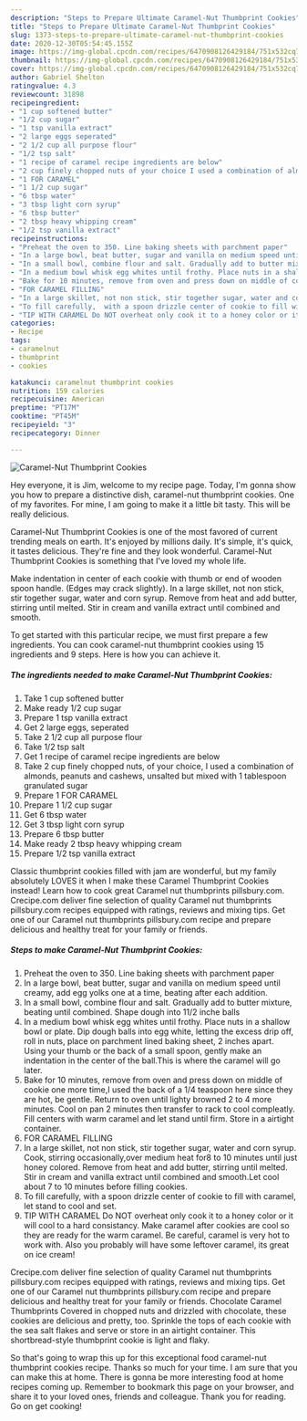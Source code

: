 ```yaml
---
description: "Steps to Prepare Ultimate Caramel-Nut Thumbprint Cookies"
title: "Steps to Prepare Ultimate Caramel-Nut Thumbprint Cookies"
slug: 1373-steps-to-prepare-ultimate-caramel-nut-thumbprint-cookies
date: 2020-12-30T05:54:45.155Z
image: https://img-global.cpcdn.com/recipes/6470908126429184/751x532cq70/caramel-nut-thumbprint-cookies-recipe-main-photo.jpg
thumbnail: https://img-global.cpcdn.com/recipes/6470908126429184/751x532cq70/caramel-nut-thumbprint-cookies-recipe-main-photo.jpg
cover: https://img-global.cpcdn.com/recipes/6470908126429184/751x532cq70/caramel-nut-thumbprint-cookies-recipe-main-photo.jpg
author: Gabriel Shelton
ratingvalue: 4.3
reviewcount: 31898
recipeingredient:
- "1 cup softened butter"
- "1/2 cup sugar"
- "1 tsp vanilla extract"
- "2 large eggs seperated"
- "2 1/2 cup all purpose flour"
- "1/2 tsp salt"
- "1 recipe of caramel recipe ingredients are below"
- "2 cup finely chopped nuts of your choice I used a combination of almonds peanuts and cashews unsalted but mixed with 1 tablespoon granulated sugar"
- "1 FOR CARAMEL"
- "1 1/2 cup sugar"
- "6 tbsp water"
- "3 tbsp light corn syrup"
- "6 tbsp butter"
- "2 tbsp heavy whipping cream"
- "1/2 tsp vanilla extract"
recipeinstructions:
- "Preheat the oven to 350. Line baking sheets with parchment paper"
- "In a large bowl, beat butter, sugar and vanilla on medium speed until creamy, add egg yolks one at a time, beating after each addition."
- "In a small bowl, combine flour and salt. Gradually add to butter mixture, beating until combined. Shape dough into 11/2 inche balls"
- "In a medium bowl whisk egg whites until frothy. Place nuts in a shallow bowl or plate. Dip dough balls into egg white, letting the excess drip off, roll in nuts, place  on parchment lined baking sheet, 2 inches apart. Using your thumb or the back of a small spoon, gently make an indentation in the center of the ball.This is where the caramel will go later."
- "Bake for 10 minutes, remove from oven and press down on middle of cookie one more time,I used the back of a 1/4 teaspoon here since they are hot, be gentle. Return to oven until lighty browned 2 to 4 more minutes. Cool on pan 2 minutes then transfer to rack to cool compleatly. Fill centers with warm caramel and let stand until firm. Store in a airtight container."
- "FOR CARAMEL FILLING"
- "In a large skillet, not non stick, stir together sugar, water and corn syrup. Cook, stirring occasionally,over medium heat for8 to 10 minutes until just honey colored. Remove from heat and add butter, stirring until melted. Stir in cream and vanilla extract until combined and smooth.Let cool about 7 to 10 minutes before filling cookies."
- "To fill carefully,  with a spoon drizzle center of cookie to fill with caramel, let stand to cool and set."
- "TIP WITH CARAMEL Do NOT overheat only cook it to a honey color or it will cool to a hard consistancy. Make caramel after cookies are cool so they are ready for the warm caramel. Be careful, caramel is very hot to work with. Also you probably will have some leftover caramel, its great on ice cream!"
categories:
- Recipe
tags:
- caramelnut
- thumbprint
- cookies

katakunci: caramelnut thumbprint cookies 
nutrition: 159 calories
recipecuisine: American
preptime: "PT17M"
cooktime: "PT45M"
recipeyield: "3"
recipecategory: Dinner

---
```



![Caramel-Nut Thumbprint Cookies](https://img-global.cpcdn.com/recipes/6470908126429184/751x532cq70/caramel-nut-thumbprint-cookies-recipe-main-photo.jpg)

Hey everyone, it is Jim, welcome to my recipe page. Today, I'm gonna show you how to prepare a distinctive dish, caramel-nut thumbprint cookies. One of my favorites. For mine, I am going to make it a little bit tasty. This will be really delicious.

Caramel-Nut Thumbprint Cookies is one of the most favored of current trending meals on earth. It's enjoyed by millions daily. It's simple, it's quick, it tastes delicious. They're fine and they look wonderful. Caramel-Nut Thumbprint Cookies is something that I've loved my whole life.

Make indentation in center of each cookie with thumb or end of wooden spoon handle. (Edges may crack slightly). In a large skillet, not non stick, stir together sugar, water and corn syrup. Remove from heat and add butter, stirring until melted. Stir in cream and vanilla extract until combined and smooth.


To get started with this particular recipe, we must first prepare a few ingredients. You can cook caramel-nut thumbprint cookies using 15 ingredients and 9 steps. Here is how you can achieve it.

<!--inarticleads1-->

##### The ingredients needed to make Caramel-Nut Thumbprint Cookies:

1. Take 1 cup softened butter
1. Make ready 1/2 cup sugar
1. Prepare 1 tsp vanilla extract
1. Get 2 large eggs, seperated
1. Take 2 1/2 cup all purpose flour
1. Take 1/2 tsp salt
1. Get 1 recipe of caramel recipe ingredients are below
1. Take 2 cup finely chopped nuts, of your choice, I used a combination of almonds, peanuts and cashews, unsalted but mixed with 1 tablespoon granulated sugar
1. Prepare 1 FOR CARAMEL
1. Prepare 1 1/2 cup sugar
1. Get 6 tbsp water
1. Get 3 tbsp light corn syrup
1. Prepare 6 tbsp butter
1. Make ready 2 tbsp heavy whipping cream
1. Prepare 1/2 tsp vanilla extract


Classic thumbprint cookies filled with jam are wonderful, but my family absolutely LOVES it when I make these Caramel Thumbprint Cookies instead! Learn how to cook great Caramel nut thumbprints pillsbury.com. Crecipe.com deliver fine selection of quality Caramel nut thumbprints pillsbury.com recipes equipped with ratings, reviews and mixing tips. Get one of our Caramel nut thumbprints pillsbury.com recipe and prepare delicious and healthy treat for your family or friends. 

<!--inarticleads2-->

##### Steps to make Caramel-Nut Thumbprint Cookies:

1. Preheat the oven to 350. Line baking sheets with parchment paper
1. In a large bowl, beat butter, sugar and vanilla on medium speed until creamy, add egg yolks one at a time, beating after each addition.
1. In a small bowl, combine flour and salt. Gradually add to butter mixture, beating until combined. Shape dough into 11/2 inche balls
1. In a medium bowl whisk egg whites until frothy. Place nuts in a shallow bowl or plate. Dip dough balls into egg white, letting the excess drip off, roll in nuts, place  on parchment lined baking sheet, 2 inches apart. Using your thumb or the back of a small spoon, gently make an indentation in the center of the ball.This is where the caramel will go later.
1. Bake for 10 minutes, remove from oven and press down on middle of cookie one more time,I used the back of a 1/4 teaspoon here since they are hot, be gentle. Return to oven until lighty browned 2 to 4 more minutes. Cool on pan 2 minutes then transfer to rack to cool compleatly. Fill centers with warm caramel and let stand until firm. Store in a airtight container.
1. FOR CARAMEL FILLING
1. In a large skillet, not non stick, stir together sugar, water and corn syrup. Cook, stirring occasionally,over medium heat for8 to 10 minutes until just honey colored. Remove from heat and add butter, stirring until melted. Stir in cream and vanilla extract until combined and smooth.Let cool about 7 to 10 minutes before filling cookies.
1. To fill carefully,  with a spoon drizzle center of cookie to fill with caramel, let stand to cool and set.
1. TIP WITH CARAMEL Do NOT overheat only cook it to a honey color or it will cool to a hard consistancy. Make caramel after cookies are cool so they are ready for the warm caramel. Be careful, caramel is very hot to work with. Also you probably will have some leftover caramel, its great on ice cream!


Crecipe.com deliver fine selection of quality Caramel nut thumbprints pillsbury.com recipes equipped with ratings, reviews and mixing tips. Get one of our Caramel nut thumbprints pillsbury.com recipe and prepare delicious and healthy treat for your family or friends. Chocolate Caramel Thumbprints Covered in chopped nuts and drizzled with chocolate, these cookies are delicious and pretty, too. Sprinkle the tops of each cookie with the sea salt flakes and serve or store in an airtight container. This shortbread-style thumbprint cookie is light and flaky. 

So that's going to wrap this up for this exceptional food caramel-nut thumbprint cookies recipe. Thanks so much for your time. I am sure that you can make this at home. There is gonna be more interesting food at home recipes coming up. Remember to bookmark this page on your browser, and share it to your loved ones, friends and colleague. Thank you for reading. Go on get cooking!
